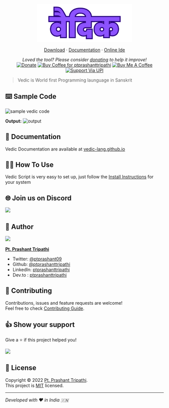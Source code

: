 <p align="center"><a href="https://vedic-lang.github.io"><img alt="Vedic" src="https://raw.githubusercontent.com/vedic-lang/vedic/main/assets/vedic-lang.png" width="300vw"/></a></p>
<p align="center">
	<a href="https://vedic-lang.github.io/download">Download</a> ·
	<a href="https://vedic-lang.github.io/">Documentation</a> ·
	<a href="https://vedic-lang.github.io/vedic-ide">Online Ide</a>
</p>
<p align="center">
	<i>Loved the tool? Please consider <a href="https://paypal.me/ptprashanttripathi/10">donating</a> to help it improve!</i><br>
	<a href="https://paypal.me/PtPrashantTripathi"><img height='23' src="https://img.shields.io/badge/support-PayPal-blue?logo=PayPal&style=flat-square&label=Donate" alt="Donate"/></a>
	<a href='https://ko-fi.com/ptprashanttripathi' target='_blank'><img height='23' width="100" src='https://cdn.ko-fi.com/cdn/kofi3.png?v=2' alt='Buy Coffee for ptprashanttripathi' /></a>
	<a href="https://www.buymeacoffee.com/ptprashant09" target="_blank"><img src="https://cdn.buymeacoffee.com/buttons/default-orange.png" alt="Buy Me A Coffee" height="23" width="100" style="border-radius:1px" /></a>
	<a href="upi://pay?pa=pt1997@ybl&pn=Pt.+Prashant+Tripati&tn=Vedic_Transaction" target="_blank"><img src="https://raw.githubusercontent.com/ptprashanttripathi/linkpe/main/img/linkpebadge.svg" alt="Support Via UPI" height="23" style="border-radius:1px" /></a>
</p>

> Vedic is World first Programming launguage in Sanskrit

## ⌨️ Sample Code

![sample vedic code](https://dev-to-uploads.s3.amazonaws.com/uploads/articles/yp0z1i5j08isr1fbc04h.png)

**Output:**
![output](https://dev-to-uploads.s3.amazonaws.com/uploads/articles/uzg8o7t1b6pmejaknbj0.png)

## 📖 Documentation

Vedic Documentation are available at [vedic-lang.github.io](https://vedic-lang.github.io/)

## 👨‍💻 How To Use

Vedic Script is very easy to set up, just follow the [Install Instructions](https://vedic-lang.github.io/how-to-use) for your system

## 🌐 Join us on Discord

<p><a href="https://discord.gg/sWCHauhNQ2"><img width="60" src="https://raw.githubusercontent.com/vedic-lang/vedic/main/discord.png"/></a></p>

## 👤 Author

<p><a href="https://github.com/vedic"><img width="60" src="https://avatars2.githubusercontent.com/u/26687933?s=200&v=4"/></a></p>

[**Pt. Prashant Tripathi**](https://github.com/ptprashanttripathi)

- Twitter: [@ptprashant09](https://twitter.com/ptprashant09)
- Github: [@ptprashanttripathi](https://github.com/ptprashanttripathi)
- LinkedIn: [ptprashanttripathi](https://www.linkedin.com/in/ptprashanttripathi/)
- Dev.to : [ptprashanttripathi](https://dev.to/ptprashanttripathi)

## 🤝 Contributing

Contributions, issues and feature requests are welcome!<br />Feel free to check [Contributing Guide](https://github.com/vedic-lang/vedic/blob/main/CONTRIBUTING.md).

## 👍 Show your support

Give a ⭐️ if this project helped you!

<a href="https://www.patreon.com/ptprashanttripathi"><img src="https://c5.patreon.com/external/logo/become_a_patron_button@2x.png" width="160"></a>

## 📝 License

Copyright © 2022 [Pt. Prashant Tripathi](https://github.com/ptprashanttripathi).<br />
This project is [MIT](https://github.com/vedic-lang/vedic/blob/main/LICENSE) licensed.

---

_Developed with ❤️ in India 🇮🇳_
